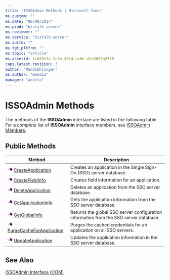 ```yaml
---
title: "ISSOAdmin Methods | Microsoft Docs"
ms.custom: ""
ms.date: "06/08/2017"
ms.prod: "biztalk-server"
ms.reviewer: ""
ms.service: "biztalk-server"
ms.suite: ""
ms.tgt_pltfrm: ""
ms.topic: "article"
ms.assetid: 1cb93e3a-1c9a-4914-ac0e-d1e3b97a25f0
caps.latest.revision: 3
author: "MandiOhlinger"
ms.author: "mandia"
manager: "anneta"
---
```

# ISSOAdmin Methods
The methods of the **ISSOAdmin** interface are listed in the following table. For a complete list of **ISSOAdmin** interface members, see [ISSOAdmin Members](../core/issoadmin-members.md).  
  
## Public Methods  
  
|Method|Description|  
|------------|-----------------|  
|![](../core/media/pubmethod.gif "pubmethod") [CreateApplication](../core/issoadmin-createapplication-method.md)|Creates an application in the Single Sign-On (SSO) server database.|  
|![](../core/media/pubmethod.gif "pubmethod") [CreateFieldInfo](../core/issoadmin-createfieldinfo-method.md)|Creates field information for an application.|  
|![](../core/media/pubmethod.gif "pubmethod") [DeleteApplication](../core/issoadmin-deleteapplication-method.md)|Deletes an application from the SSO server database.|  
|![](../core/media/pubmethod.gif "pubmethod") [GetApplicationInfo](../core/issoadmin-getapplicationinfo-method.md)|Gets the application information from the SSO server database.|  
|![](../core/media/pubmethod.gif "pubmethod") [GetGlobalInfo](../core/issoadmin-getglobalinfo-method.md)|Returns the global SSO server configuration information from the SSO server database.|  
|![](../core/media/pubmethod.gif "pubmethod") [PurgeCacheForApplication](../core/issoadmin-purgecacheforapplication-method.md)|Purges the cached credentials for an application on all SSO servers.|  
|![](../core/media/pubmethod.gif "pubmethod") [UpdateApplication](../core/issoadmin-updateapplication-method.md)|Updates the application information in the SSO server database.|  
  
## See Also  
 [ISSOAdmin Interface (COM)](../core/issoadmin-interface-com.md)